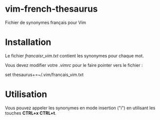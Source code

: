 # vim-french-thesaurus
Fichier de synonymes français pour Vim

# Installation

Le fichier *francaisr_vim.txt* contient les synonymes pour chaque mot. 

Vous devez modifier votre *.vimrc* pour le faire pointer vers le fichier : 

   set thesaurus+=~/.vim/francais_vim.txt

# Utilisation

Vous pouvez appeler les synonymes en mode insertion ("i") en utilisant les touches **CTRL+x CTRL+t**.
